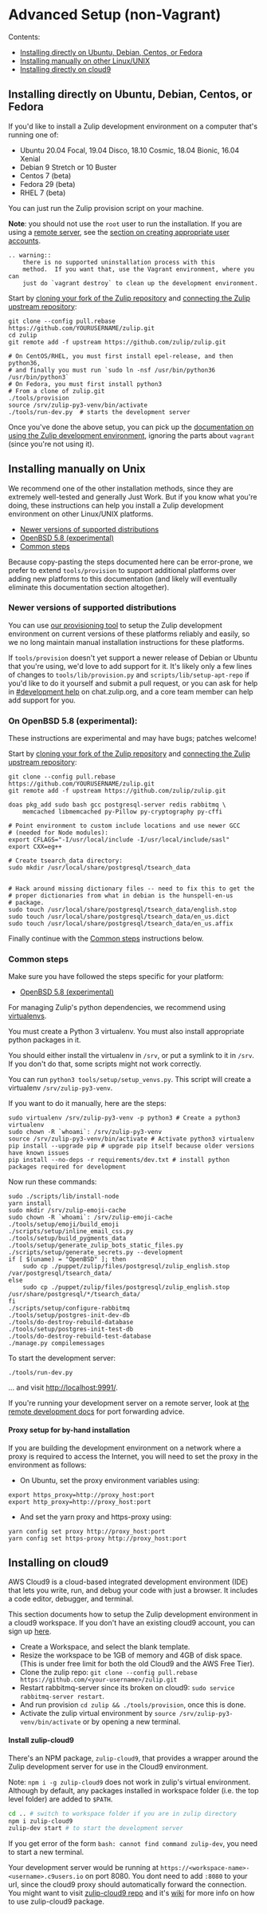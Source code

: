 # Advanced Setup (non-Vagrant)

Contents:

* [Installing directly on Ubuntu, Debian, Centos, or Fedora](#installing-directly-on-ubuntu-debian-centos-or-fedora)
* [Installing manually on other Linux/UNIX](#installing-manually-on-unix)
* [Installing directly on cloud9](#installing-on-cloud9)

## Installing directly on Ubuntu, Debian, Centos, or Fedora

If you'd like to install a Zulip development environment on a computer
that's running one of:

* Ubuntu 20.04 Focal, 19.04 Disco, 18.10 Cosmic, 18.04 Bionic, 16.04 Xenial
* Debian 9 Stretch or 10 Buster
* Centos 7 (beta)
* Fedora 29 (beta)
* RHEL 7 (beta)

You can just run the Zulip provision script on your machine.

**Note**: you should not use the `root` user to run the installation.
If you are using a [remote server](../development/remote.md), see
the
[section on creating appropriate user accounts](../development/remote.html#setting-up-user-accounts).

```eval_rst
.. warning::
    there is no supported uninstallation process with this
    method.  If you want that, use the Vagrant environment, where you can
    just do `vagrant destroy` to clean up the development environment.
```

Start by [cloning your fork of the Zulip repository][zulip-rtd-git-cloning]
and [connecting the Zulip upstream repository][zulip-rtd-git-connect]:

```
git clone --config pull.rebase https://github.com/YOURUSERNAME/zulip.git
cd zulip
git remote add -f upstream https://github.com/zulip/zulip.git
```

```
# On CentOS/RHEL, you must first install epel-release, and then python36,
# and finally you must run `sudo ln -nsf /usr/bin/python36 /usr/bin/python3`
# On Fedora, you must first install python3
# From a clone of zulip.git
./tools/provision
source /srv/zulip-py3-venv/bin/activate
./tools/run-dev.py  # starts the development server
```

Once you've done the above setup, you can pick up the [documentation
on using the Zulip development
environment](../development/setup-vagrant.html#step-4-developing),
ignoring the parts about `vagrant` (since you're not using it).

## Installing manually on Unix

We recommend one of the other installation methods, since they are
extremely well-tested and generally Just Work.  But if you know what
you're doing, these instructions can help you install a Zulip
development environment on other Linux/UNIX platforms.

* [Newer versions of supported distributions](#newer-versions-of-supported-distributions)
* [OpenBSD 5.8 (experimental)](#on-openbsd-5-8-experimental)
* [Common steps](#common-steps)

Because copy-pasting the steps documented here can be error-prone, we
prefer to extend `tools/provision` to support additional platforms
over adding new platforms to this documentation (and likely will
eventually eliminate this documentation section altogether).

### Newer versions of supported distributions

You can use
[our provisioning tool](#installing-directly-on-ubuntu-debian-centos-or-fedora)
to setup the Zulip development environment on current versions of
these platforms reliably and easily, so we no long maintain manual
installation instructions for these platforms.

If `tools/provision` doesn't yet support a newer release of Debian or
Ubuntu that you're using, we'd love to add support for it.  It's
likely only a few lines of changes to `tools/lib/provision.py` and
`scripts/lib/setup-apt-repo` if you'd like to do it yourself and
submit a pull request, or you can ask for help in
[#development help](https://chat.zulip.org/#narrow/stream/49-development-help)
on chat.zulip.org, and a core team member can help add support for you.

### On OpenBSD 5.8 (experimental):

These instructions are experimental and may have bugs; patches
welcome!

Start by [cloning your fork of the Zulip repository][zulip-rtd-git-cloning]
and [connecting the Zulip upstream repository][zulip-rtd-git-connect]:

```
git clone --config pull.rebase https://github.com/YOURUSERNAME/zulip.git
git remote add -f upstream https://github.com/zulip/zulip.git
```

```
doas pkg_add sudo bash gcc postgresql-server redis rabbitmq \
    memcached libmemcached py-Pillow py-cryptography py-cffi

# Point environment to custom include locations and use newer GCC
# (needed for Node modules):
export CFLAGS="-I/usr/local/include -I/usr/local/include/sasl"
export CXX=eg++

# Create tsearch_data directory:
sudo mkdir /usr/local/share/postgresql/tsearch_data


# Hack around missing dictionary files -- need to fix this to get the
# proper dictionaries from what in debian is the hunspell-en-us
# package.
sudo touch /usr/local/share/postgresql/tsearch_data/english.stop
sudo touch /usr/local/share/postgresql/tsearch_data/en_us.dict
sudo touch /usr/local/share/postgresql/tsearch_data/en_us.affix
```

Finally continue with the [Common steps](#common-steps) instructions below.

### Common steps

Make sure you have followed the steps specific for your platform:

* [OpenBSD 5.8 (experimental)](#on-openbsd-5-8-experimental)

For managing Zulip's python dependencies, we recommend using
[virtualenvs](https://virtualenv.pypa.io/en/stable/).

You must create a Python 3 virtualenv.  You must also install appropriate
python packages in it.

You should either install the virtualenv in `/srv`, or put a symlink to it in
`/srv`.  If you don't do that, some scripts might not work correctly.

You can run `python3 tools/setup/setup_venvs.py`.  This script will create a
virtualenv `/srv/zulip-py3-venv`.

If you want to do it manually, here are the steps:

```
sudo virtualenv /srv/zulip-py3-venv -p python3 # Create a python3 virtualenv
sudo chown -R `whoami`: /srv/zulip-py3-venv
source /srv/zulip-py3-venv/bin/activate # Activate python3 virtualenv
pip install --upgrade pip # upgrade pip itself because older versions have known issues
pip install --no-deps -r requirements/dev.txt # install python packages required for development
```

Now run these commands:

```
sudo ./scripts/lib/install-node
yarn install
sudo mkdir /srv/zulip-emoji-cache
sudo chown -R `whoami`: /srv/zulip-emoji-cache
./tools/setup/emoji/build_emoji
./scripts/setup/inline_email_css.py
./tools/setup/build_pygments_data
./tools/setup/generate_zulip_bots_static_files.py
./scripts/setup/generate_secrets.py --development
if [ $(uname) = "OpenBSD" ]; then
    sudo cp ./puppet/zulip/files/postgresql/zulip_english.stop /var/postgresql/tsearch_data/
else
    sudo cp ./puppet/zulip/files/postgresql/zulip_english.stop /usr/share/postgresql/*/tsearch_data/
fi
./scripts/setup/configure-rabbitmq
./tools/setup/postgres-init-dev-db
./tools/do-destroy-rebuild-database
./tools/setup/postgres-init-test-db
./tools/do-destroy-rebuild-test-database
./manage.py compilemessages
```

To start the development server:

```
./tools/run-dev.py
```

… and visit <http://localhost:9991/>.

If you're running your development server on a remote server, look at
[the remote development docs][port-forward-setup] for port forwarding
advice.

#### Proxy setup for by-hand installation

If you are building the development environment on a network where a
proxy is required to access the Internet, you will need to set the
proxy in the environment as follows:

- On Ubuntu, set the proxy environment variables using:
 ```
 export https_proxy=http://proxy_host:port
 export http_proxy=http://proxy_host:port
 ```

- And set the yarn proxy and https-proxy using:
 ```
 yarn config set proxy http://proxy_host:port
 yarn config set https-proxy http://proxy_host:port
 ```

## Installing on cloud9

AWS Cloud9 is a cloud-based integrated development environment (IDE)
that lets you write, run, and debug your code with just a browser. It
includes a code editor, debugger, and terminal.

This section documents how to setup the Zulip development environment
in a cloud9 workspace.  If you don't have an existing cloud9 account,
you can sign up [here](https://aws.amazon.com/cloud9/).

* Create a Workspace, and select the blank template.
* Resize the workspace to be 1GB of memory and 4GB of disk
  space. (This is under free limit for both the old Cloud9 and the AWS
  Free Tier).
* Clone the zulip repo: `git clone --config pull.rebase
  https://github.com/<your-username>/zulip.git`
* Restart rabbitmq-server since its broken on cloud9: `sudo service
  rabbitmq-server restart`.
* And run provision `cd zulip && ./tools/provision`, once this is done.
* Activate the zulip virtual environment by `source
  /srv/zulip-py3-venv/bin/activate` or by opening a new terminal.

#### Install zulip-cloud9

There's an NPM package, `zulip-cloud9`, that provides a wrapper around
the Zulip development server for use in the Cloud9 environment.

Note: `npm i -g zulip-cloud9` does not work in zulip's virtual
environment.  Although by default, any packages installed in workspace
folder (i.e. the top level folder) are added to `$PATH`.

```bash
cd .. # switch to workspace folder if you are in zulip directory
npm i zulip-cloud9
zulip-dev start # to start the development server
```

If you get error of the form `bash: cannot find command zulip-dev`,
you need to start a new terminal.

Your development server would be running at
`https://<workspace-name>-<username>.c9users.io` on port 8080.  You
dont need to add `:8080` to your url, since the cloud9 proxy should
automatically forward the connection. You might want to visit
[zulip-cloud9 repo](https://github.com/cPhost/zulip-cloud9) and it's
[wiki](https://github.com/cPhost/zulip-cloud9/wiki) for more info on
how to use zulip-cloud9 package.

[zulip-rtd-git-cloning]: ../git/cloning.html#step-1b-clone-to-your-machine
[zulip-rtd-git-connect]: ../git/cloning.html#step-1c-connect-your-fork-to-zulip-upstream
[port-forward-setup]: ../development/remote.html#running-the-development-server
